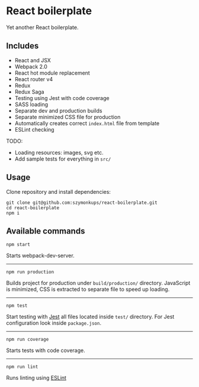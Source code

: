 # React boilerplate
Yet another React boilerplate.

## Includes
 * React and JSX
 * Webpack 2.0
 * React hot module replacement
 * React router v4
 * Redux
 * Redux Saga
 * Testing using Jest with code coverage
 * SASS loading
 * Separate dev and production builds
 * Separate minimized CSS file for production
 * Automatically creates correct `index.html` file from template
 * ESLint checking

TODO:
 * Loading resources: images, svg etc.
 * Add sample tests for everything in `src/`

## Usage
Clone repository and install dependencies:
```
git clone git@github.com:szymonkups/react-boilerplate.git
cd react-boilerplate
npm i
```

## Available commands
```
npm start
```
Starts webpack-dev-server.
___
```
npm run production
```
Builds project for production under `build/production/` directory. JavaScript is minimized, CSS is extracted to separate file to speed up loading.
___
```
npm test
```
Start testing with [Jest](https://facebook.github.io/jest/docs/configuration.html#rootdir-string) all files located inside `test/` directory.
For Jest configuration look inside `package.json`.
___
```
npm run coverage
```
Starts tests with code coverage.
___
```
npm run lint
```
Runs linting using [ESLint](http://eslint.org)
